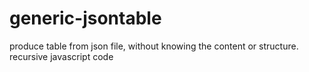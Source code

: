# generic-jsontable
produce table from json file, without knowing the content or structure. recursive javascript code
